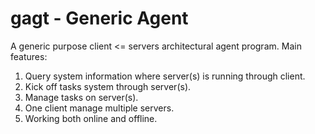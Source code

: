 # gagt - Generic Agent

A generic purpose client <= servers architectural agent program.
Main features:
1. Query system information where server(s) is running through client.
2. Kick off tasks system through server(s).
3. Manage tasks on server(s).
4. One client manage multiple servers.
5. Working both online and offline.
